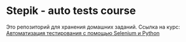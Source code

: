 # Stepik - auto tests course

Это репозиторий для хранения домашних заданий.
Ссылка на курс: [Автоматизация тестирования с помощью Selenium и Python](https://stepik.org/course/575)
